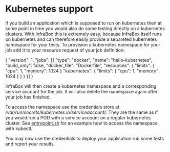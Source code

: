 Kubernetes support
==================

If you build an application which is supposed to run on kubernetes then at some point in time  you would also do some testing directly on a kubernetes clusters. With InfraBox this is extremely easy, because InfraBox itself runs on kubernetes and can therefore easily provide a separeted kubernetes namespace for your tests. To provision a kubernetes namespace for your job add it to your resource request of your job definition:

{
    "version": 1,
    "jobs": [{
        "type": "docker",
        "name": "hello-kubernetes",
        "build_only": false,
        "docker_file": "Dockerfile",
        "resources": {
            "limits": { "cpu": 1, "memory": 1024 }
            "kubernetes": { "limits": { "cpu": 1, "memory": 1024 } }
        }
    }]
}

InfraBox will then create a kubernetes namespace and a corresponding service account for the job. It will also delete the namespace again after your job has finished.

To access the namespace use the credentials store at _/var/run/secrets/kubernetes.io/serviceaccount/_. They are the same as if you would run a POD with a service account on a regular kubernetes cluster.
See [entrypoint.sh](infrabox/hello-kubernetes/entrypoint.sh) for an example how to access the namespace with kubectl.

You may now use the credentials to deploy your application run some tests and report your results.
